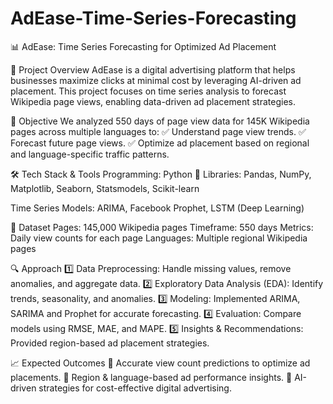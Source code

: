 # AdEase-Time-Series-Forecasting

📊 AdEase: Time Series Forecasting for Optimized Ad Placement

🚀 Project Overview
AdEase is a digital advertising platform that helps businesses maximize clicks at minimal cost by leveraging AI-driven ad placement. This project focuses on time series analysis to forecast Wikipedia page views, enabling data-driven ad placement strategies.

🎯 Objective
We analyzed 550 days of page view data for 145K Wikipedia pages across multiple languages to:
✅ Understand page view trends.
✅ Forecast future page views.
✅ Optimize ad placement based on regional and language-specific traffic patterns.

🛠️ Tech Stack & Tools
Programming: Python 🐍
Libraries: Pandas, NumPy, Matplotlib, Seaborn, Statsmodels, Scikit-learn

Time Series Models: ARIMA, Facebook Prophet, LSTM (Deep Learning)

📂 Dataset
Pages: 145,000 Wikipedia pages
Timeframe: 550 days
Metrics: Daily view counts for each page
Languages: Multiple regional Wikipedia pages

🔍 Approach
1️⃣ Data Preprocessing: Handle missing values, remove anomalies, and aggregate data.
2️⃣ Exploratory Data Analysis (EDA): Identify trends, seasonality, and anomalies.
3️⃣ Modeling: Implemented ARIMA, SARIMA and Prophet for accurate forecasting.
4️⃣ Evaluation: Compare models using RMSE, MAE, and MAPE.
5️⃣ Insights & Recommendations: Provided region-based ad placement strategies.

📈 Expected Outcomes
🔹 Accurate view count predictions to optimize ad placements.
🔹 Region & language-based ad performance insights.
🔹 AI-driven strategies for cost-effective digital advertising.
